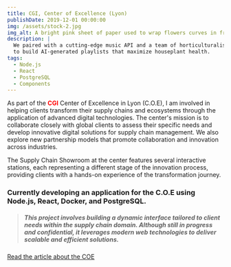 ```yaml
---
title: CGI, Center of Excellence (Lyon)
publishDate: 2019-12-01 00:00:00
img: /assets/stock-2.jpg
img_alt: A bright pink sheet of paper used to wrap flowers curves in front of rich blue background
description: |
  We paired with a cutting-edge music API and a team of horticulturalists
  to build AI-generated playlists that maximize houseplant health.
tags:
  - Node.js
  - React
  - PostgreSQL
  - Components
---
```


As part of the <b style="color: red; background-color: white;">CGI</b> Center of Excellence in Lyon (C.O.E), I am involved in helping clients transform their supply chains and ecosystems through the application of advanced digital technologies. The center's mission is to collaborate closely with global clients to assess their specific needs and develop innovative digital solutions for supply chain management. We also explore new partnership models that promote collaboration and innovation across industries.

The Supply Chain Showroom at the center features several interactive stations, each representing a different stage of the innovation process, providing clients with a hands-on experience of the transformation journey.

### Currently developing an application for the C.O.E using Node.js, React, Docker, and PostgreSQL.
> ##### This project involves building a dynamic interface tailored to client needs within the supply chain domain. Although still in progress and confidential, it leverages modern web technologies to deliver scalable and efficient solutions.

<a href="https://www.cgi.com/en/cgi-opens-new-global-center-excellence-accelerate-supply-chain-eco-system-digitalization-for-clients-worldwide" > Read the article about the COE </a>
